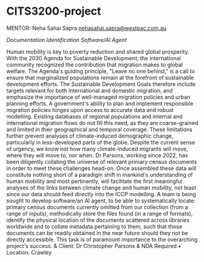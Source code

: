 # CITS3200-project

MENTOR: Neha Sahai Sapra <nehasahai.sapra@westpac.com.au>


*Documentation Identification Software/Al Agent*

Human mobility is key to poverty reduction and shared global prosperity. With the 2030 Agenda for Sustainable Development, the international community recognized the contribution that migration makes to global welfare. The Agenda's guiding principle, "Leave no one behind," is a call to ensure that marginalized populations remain at the forefront of sustainable development efforts. The Sustainable Development Goals therefore include targets relevant for both international and domestic migration, and emphasize the importance of well-managed migration policies and urban planning efforts. A government's ability to plan and implement responsible migration policies hinges upon access to accurate data and robust modelling. Existing databases of regional populations and internal and international migration flows do not fill this need, as they are coarse-grained and limited in their geographical and temporal coverage. These limitations further prevent analyses of climate-induced demographic change, particularly in less-developed parts of the globe. Despite the current sense of urgency, we know not how many climate-induced migrants will move, where they will move to, nor when. Dr Parsons, working since 2022, has been diligently collating the universe of relevant primary census documents in order to meet these challenges head-on. Once assembled these data will constitute nothing short of a paradigm shift in mankind's understanding of human mobility and most pertinently, will facilitate the first meaningful analyses of the links between climate change and human mobility, not least since our data should feed directly into the ICCP modelling. A team is being sought to develop software/an Al agent, to be able to systematically locate: primary census documents currently omitted from our collection (from a range of inputs), methodically store the files found (in a range of formats), identify the physical location of the documents scattered across libraries worldwide and to collate metadata pertaining to them, such that those documents can be readily obtained in the near future should they not be directly accessible. This task is of paramount importance to the overarching project's success.
& Client: Dr Christopher Parsons
& NDA Required
• Location: Crawley
